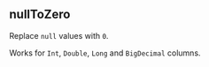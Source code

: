 [//]: # (title: update)

<!---IMPORT org.jetbrains.kotlinx.dataframe.samples.api.Modify-->

## nullToZero

Replace `null` values with `0`. 

Works for `Int`, `Double`, `Long` and `BigDecimal` columns.

<!---FUN nullToZero-->
